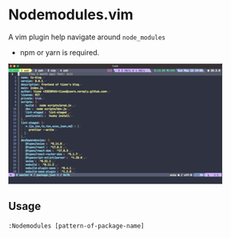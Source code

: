 # Nodemodules.vim

A vim plugin help navigate around `node_modules`

- npm or yarn is required.

![demo](./demo.gif)

## Usage

```
:Nodemodules [pattern-of-package-name]
```
